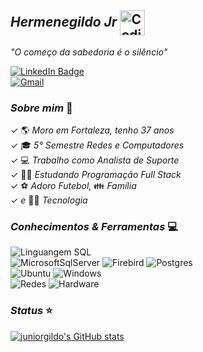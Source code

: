 ## *Hermenegildo Jr* <img alt="Coding Gif" src="https://media2.giphy.com/media/du3J3cXyzhj75IOgvA/giphy.gif?cid=790b76118849e7b024333f0377101b6f9d71150022128261&rid=giphy.gif&ct=g" height="40" width="40" align="center"/>&nbsp;<br/> 
*"O começo da sabedoria é o silêncio"* <br>


[![ LinkedIn Badge ](https://shields.io/badge/-JúniorGildo-blue?style=flate-square&logo=Linkedin&logoColor=white&link=https://www.linkedin.com/in/j%C3%BAnior-gildo-729764214/)](https://www.linkedin.com/in/j%C3%BAnior-gildo-729764214/) </br>
[![ Gmail ](https://shields.io/badge/-juniorcm1803@gmail.com-c14438?style=flate-square&logo=Gmail&logoColor=white&link=mailto:juniorcm1803@gmail.com)](mailto:juniorcm1803@gmail.com) </br>




### *Sobre mim* 🎯 
✓ 🌎 *Moro em Fortaleza, tenho 37 anos*   </br>
✓ 🎓 *5° Semestre Redes e Computadores*   </br>
✓ 💻 *Trabalho como Analista de Suporte*   </br>
✓ 👨‍💻 *Estudando Programação Full Stack* </br>
✓ ⚽ *Adoro Futebol,* 👪 *Família* </br>
✓ *e* 👨‍💻 *Tecnologia* </br>

### *Conhecimentos & Ferramentas* 💻 
![ Linguangem SQL ](https://img.shields.io/badge/-LinguangemSQL-7CFC00??style=plastic&logo=MicrosoftSqlServer&logoColor=black) </br>
![ MicrosoftSqlServer ](https://img.shields.io/badge/-SqlServer-FF0000?style=plastic&logo=MicrosoftSqlServer&logoColor=white)
![ Firebird ](https://img.shields.io/badge/-Firebird-FF5733?style=plastice&logo=firefox&logoColor=white)
![ Postgres ](https://img.shields.io/badge/-Postgres-008bb9?style=plastic&logo=PostGreSQL&logoColor=white) </br>
![ Ubuntu ](https://img.shields.io/badge/-Ubuntu-DD4814?style=plastic&logo=Ubuntu&logoColor=white)
![ Windows ](https://img.shields.io/badge/-Windows-007BD7?style=plastic&logo=windows&logoColor=white)   
![ Redes ](https://img.shields.io/badge/-Redes-f1f1f1?style=plastic&logo=wireless&logoColor=white)
![ Hardware ](https://img.shields.io/badge/-Hardware-f1f1f1?style=plastic&logo=hardware&logoColor=white)   </br>
                                                                                                                 
                                                                                                                 
### *Status* ⭐
[![juniorgildo's GitHub stats](https://github-readme-stats.vercel.app/api?username=juniorgildo&show_icons=true&count_private=true&theme=codeSTACKr&title_color=00acee&icon_color=FF0000)](https://github.com/juniorgildo)
